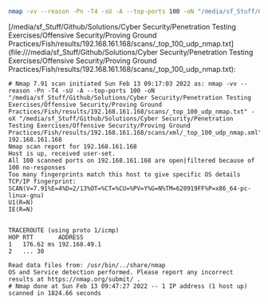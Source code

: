 ```bash
nmap -vv --reason -Pn -T4 -sU -A --top-ports 100 -oN "/media/sf_Stuff/Github/Solutions/Cyber Security/Penetration Testing Exercises/Offensive Security/Proving Ground Practices/Fish/results/192.168.161.168/scans/_top_100_udp_nmap.txt" -oX "/media/sf_Stuff/Github/Solutions/Cyber Security/Penetration Testing Exercises/Offensive Security/Proving Ground Practices/Fish/results/192.168.161.168/scans/xml/_top_100_udp_nmap.xml" 192.168.161.168
```

[/media/sf_Stuff/Github/Solutions/Cyber Security/Penetration Testing Exercises/Offensive Security/Proving Ground Practices/Fish/results/192.168.161.168/scans/_top_100_udp_nmap.txt](file:///media/sf_Stuff/Github/Solutions/Cyber Security/Penetration Testing Exercises/Offensive Security/Proving Ground Practices/Fish/results/192.168.161.168/scans/_top_100_udp_nmap.txt):

```
# Nmap 7.91 scan initiated Sun Feb 13 09:17:03 2022 as: nmap -vv --reason -Pn -T4 -sU -A --top-ports 100 -oN "/media/sf_Stuff/Github/Solutions/Cyber Security/Penetration Testing Exercises/Offensive Security/Proving Ground Practices/Fish/results/192.168.161.168/scans/_top_100_udp_nmap.txt" -oX "/media/sf_Stuff/Github/Solutions/Cyber Security/Penetration Testing Exercises/Offensive Security/Proving Ground Practices/Fish/results/192.168.161.168/scans/xml/_top_100_udp_nmap.xml" 192.168.161.168
Nmap scan report for 192.168.161.168
Host is up, received user-set.
All 100 scanned ports on 192.168.161.168 are open|filtered because of 100 no-responses
Too many fingerprints match this host to give specific OS details
TCP/IP fingerprint:
SCAN(V=7.91%E=4%D=2/13%OT=%CT=%CU=%PV=Y%G=N%TM=620919FF%P=x86_64-pc-linux-gnu)
U1(R=N)
IE(R=N)


TRACEROUTE (using proto 1/icmp)
HOP RTT       ADDRESS
1   176.62 ms 192.168.49.1
2   ... 30

Read data files from: /usr/bin/../share/nmap
OS and Service detection performed. Please report any incorrect results at https://nmap.org/submit/ .
# Nmap done at Sun Feb 13 09:47:27 2022 -- 1 IP address (1 host up) scanned in 1824.66 seconds

```
